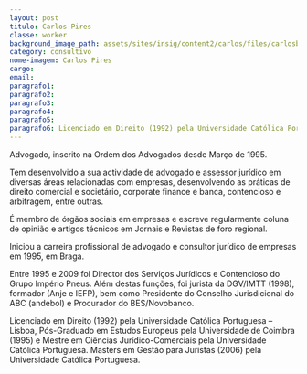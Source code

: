 ```yaml
---
layout: post
titulo: Carlos Pires
classe: worker
background_image_path: assets/sites/insig/content2/carlos/files/carlosb390.jpg      
category: consultivo
nome-imagem: Carlos Pires
cargo: 
email: 
paragrafo1: 
paragrafo2: 
paragrafo3: 
paragrafo4: 
paragrafo5: 
paragrafo6: Licenciado em Direito (1992) pela Universidade Católica Portuguesa – Lisboa, Pós-Graduado em Estudos Europeus pela Universidade de Coimbra (1995) e Mestre em Ciências Jurídico-Comerciais pela Universidade Católica Portuguesa. Masters em Gestão para Juristas (2006) pela Universidade Católica Portuguesa.
---
```


Advogado, inscrito na Ordem dos Advogados desde Março de 1995.

Tem desenvolvido a sua actividade de advogado e assessor jurídico em diversas áreas relacionadas com empresas, desenvolvendo as práticas de direito comercial e societário, corporate finance e banca, contencioso e arbitragem, entre outras.

É membro de órgãos sociais em empresas e escreve regularmente coluna de opinião e artigos técnicos em Jornais e Revistas de foro regional.

Iniciou a carreira profissional de advogado e consultor jurídico de empresas em 1995, em Braga.

Entre 1995 e 2009 foi Director dos Serviços Jurídicos e Contencioso do Grupo Império Pneus. Além destas funções, foi jurista da DGV/IMTT (1998), formador (Anje e IEFP), bem como Presidente do Conselho Jurisdicional do ABC (andebol) e Procurador do BES/Novobanco.

Licenciado em Direito (1992) pela Universidade Católica Portuguesa – Lisboa, Pós-Graduado em Estudos Europeus pela Universidade de Coimbra (1995) e Mestre em Ciências Jurídico-Comerciais pela Universidade Católica Portuguesa. Masters em Gestão para Juristas (2006) pela Universidade Católica Portuguesa.

